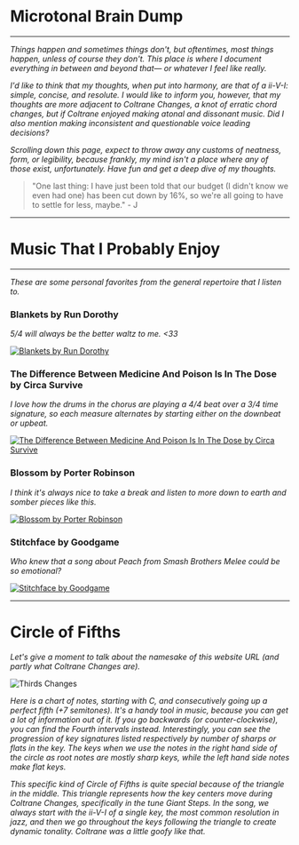# Microtonal Brain Dump
---

*Things happen and sometimes things don't, but oftentimes, most things happen, unless of course they don't. This place is where I document everything in between and beyond that— or whatever I feel like really.*

*I'd like to think that my thoughts, when put into harmony, are that of a ii-V-I: simple, concise, and resolute. I would like to inform you, however, that my thoughts are more adjacent to Coltrane Changes, a knot of erratic chord changes, but if Coltrane enjoyed making atonal and dissonant music. Did I also mention making inconsistent and questionable voice leading decisions?*

*Scrolling down this page, expect to throw away any customs of neatness, form, or legibility, because frankly, my mind isn't a place where any of those exist, unfortunately. Have fun and get a deep dive of my thoughts.*

> "One last thing: I have just been told that our budget (I didn't know we even had one) has been cut down by 16%, so we're all going to have to settle for less, maybe." - J

---

# Music That I Probably Enjoy
---

*These are some personal favorites from the general repertoire that I listen to.*



### Blankets by Run Dorothy

*5/4 will always be the better waltz to me. <33*

[![Blankets by Run Dorothy](http://img.youtube.com/vi/MAZ_rFtH4XI/0.jpg)](http://www.youtube.com/watch?v=MAZ_rFtH4XI)

### The Difference Between Medicine And Poison Is In The Dose by Circa Survive

*I love how the drums in the chorus are playing a 4/4 beat over a 3/4 time signature, so each measure alternates by starting either on the downbeat or upbeat.*

[![The Difference Between Medicine And Poison Is In The Dose by Circa Survive](http://img.youtube.com/vi/eap9LIJxpkg/0.jpg)](https://www.youtube.com/watch?v=eap9LIJxpkg)

### Blossom by Porter Robinson

*I think it's always nice to take a break and listen to more down to earth and somber pieces like this.*

[![Blossom by Porter Robinson](http://img.youtube.com/vi/CGsmf_g9kho/0.jpg)](http://www.youtube.com/watch?v=CGsmf_g9kho)

### Stitchface by Goodgame

*Who knew that a song about Peach from Smash Brothers Melee could be so emotional?*

[![Stitchface by Goodgame](http://img.youtube.com/vi/-M-TA7wRvE0/0.jpg)](http://www.youtube.com/watch?v=-M-TA7wRvE0)


---

# Circle of Fifths

*Let's give a moment to talk about the namesake of this website URL (and partly what Coltrane Changes are).*

![Thirds Changes](https://upload.wikimedia.org/wikipedia/commons/4/45/Thirds_cycle.png)

*Here is a chart of notes, starting with C, and consecutively going up a perfect fifth (+7 semitones). It's a handy tool in music, because you can get a lot of information out of it. If you go backwards (or counter-clockwise), you can find the Fourth intervals instead. Interestingly, you can see the progression of key signatures listed respectively by number of sharps or flats in the key. The keys when we use the notes in the right hand side of the circle as root notes are mostly sharp keys, while the left hand side notes make flat keys.* 

*This specific kind of Circle of Fifths is quite special because of the triangle in the middle. This triangle represents how the key centers move during Coltrane Changes, specifically in the tune Giant Steps. In the song, we always start with the ii-V-I of a single key, the most common resolution in jazz, and then we go throughout the keys following the triangle to create dynamic tonality. Coltrane was a little goofy like that.*



